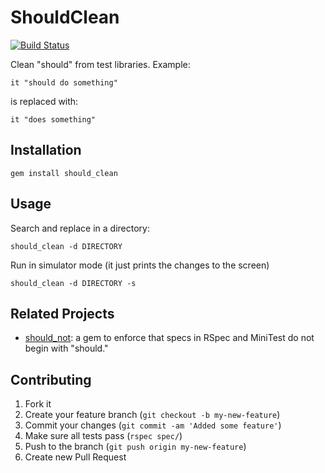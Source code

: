 # ShouldClean

[![Build Status](https://travis-ci.org/siyelo/should_clean.svg)](https://travis-ci.org/siyelo/should_clean)

Clean "should" from test libraries. Example:

    it "should do something"

is replaced with:

    it "does something"

## Installation

    gem install should_clean

## Usage

Search and replace in a directory:

    should_clean -d DIRECTORY

Run in simulator mode (it just prints the changes to the screen)

    should_clean -d DIRECTORY -s

## Related Projects

* [should_not](https://github.com/should-not/should_not): a gem to enforce that specs in RSpec and MiniTest do not begin with "should."

## Contributing

1. Fork it
2. Create your feature branch (`git checkout -b my-new-feature`)
3. Commit your changes (`git commit -am 'Added some feature'`)
4. Make sure all tests pass (`rspec spec/`)
4. Push to the branch (`git push origin my-new-feature`)
5. Create new Pull Request

